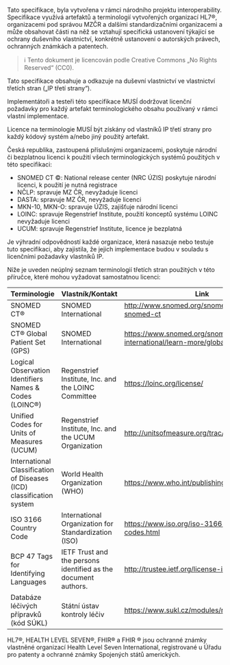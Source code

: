 Tato specifikace, byla vytvořena v rámci národního projektu interoperability. Specifikace využívá artefaktů a terminologií vytvořených organizací HL7®, organizacemi pod správou MZČR a dalšími standardizačními organizacemi a může obsahovat části na něž se vztahují specifická ustanovení týkající se ochrany duševního vlastnictví, konkrétně ustanovení o autorských právech, ochranných známkách a patentech.

> ℹ️ Tento dokument je licencován podle Creative Commons „No Rights Reserved“ (CC0).

Tato specifikace obsahuje a odkazuje na duševní vlastnictví ve vlastnictví třetích stran („IP třetí strany“).

Implementátoři a testeři této specifikace MUSÍ dodržovat licenční požadavky pro každý artefakt terminologického obsahu používaný v rámci vlastní implementace.

Licence na terminologie MUSÍ být získány od vlastníků IP třetí strany pro každý kódový systém a/nebo jiný použitý artefakt.

Česká republika, zastoupená příslušnými organizacemi, poskytuje národní či bezplatnou licenci k použití všech terminologických systémů použitých v této specifikaci:
- SNOMED CT &copy;: National release center (NRC ÚZIS) poskytuje národní licenci, k použití je nutná registrace
- NČLP: spravuje MZ ČR, nevyžaduje licenci
- DASTA: spravuje MZ ČR, nevyžaduje licenci
- MKN-10, MKN-O: spravuje ÚZIS, zajišťuje národní licenci
- LOINC: spravuje Regenstrief Institute, použití konceptů systému LOINC nevyžaduje licenci
- UCUM: spravuje Regenstrief Institute, licence je bezplatná

Je výhradní odpovědností každé organizace, která nasazuje nebo testuje tuto specifikaci, aby zajistila, že jejich implementace budou v souladu s licenčními požadavky vlastníků IP.

Níže je uveden neúplný seznam terminologií třetích stran použitých v této příručce, které mohou vyžadovat samostatnou licenci:


| Terminologie | Vlastník/Kontakt | Link |
| - | - | -- |
| SNOMED CT® | SNOMED International |  http://www.snomed.org/snomed-ct/get-snomed-ct |
| SNOMED CT® Global Patient Set (GPS) | SNOMED International | https://www.snomed.org/snomed-international/learn-more/global-patient-set|
| Logical Observation Identifiers Names & Codes (LOINC®) | Regenstrief Institute, Inc. and the LOINC Committee| https://loinc.org/license/ |
| Unified Codes for Units of Measures (UCUM)  | Regenstrief Institute, Inc. and the UCUM Organization | http://unitsofmeasure.org/trac/wiki/TermsOfUse |
| International Classification of Diseases (ICD) classification system  | World Health Organization (WHO)  | https://www.who.int/publishing/copyright/en/ |
| ISO 3166 Country Code | International Organization for Standardization (ISO)  |  https://www.iso.org/iso-3166-country-codes.html |
| BCP 47 Tags for Identifying Languages | IETF Trust and the persons identified as the document authors. |  http://trustee.ietf.org/license-info |
| Databáze léčivých přípravků (kód SÚKL) | Státní ústav kontroly léčiv | https://www.sukl.cz/modules/medication |

HL7®, HEALTH LEVEL SEVEN®, FHIR® a FHIR ® jsou ochranné známky vlastněné organizací Health Level Seven International, registrované u Úřadu pro patenty a ochranné známky Spojených států amerických.